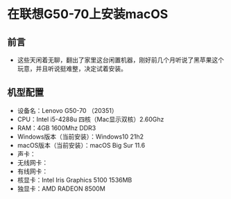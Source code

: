 # 在联想G50-70上安装macOS
## 前言
* 这些天闲着无聊，翻出了家里这台闲置机器，刚好前几个月听说了黑苹果这个玩意，并且听说挺难整，决定试着安装。
## 机型配置
* 设备名：Lenovo G50-70 （20351）
* CPU：Intel i5-4288u 四核（Mac显示双核）2.60Ghz
* RAM：4GB 1600Mhz DDR3
* Windows版本（当前安装）：Windows10 21h2 
* macOS版本（当前安装）：macOS Big Sur 11.6
* 声卡：
* 无线网卡：
* 有线网卡：
* 核显卡：Intel Iris Graphics 5100 1536MB
* 独显卡：AMD RADEON 8500M
